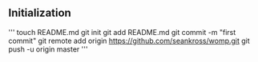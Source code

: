 ## Initialization
'''
touch README.md
git init
git add README.md
git commit -m "first commit"
git remote add origin https://github.com/seankross/womp.git
git push -u origin master
'''

